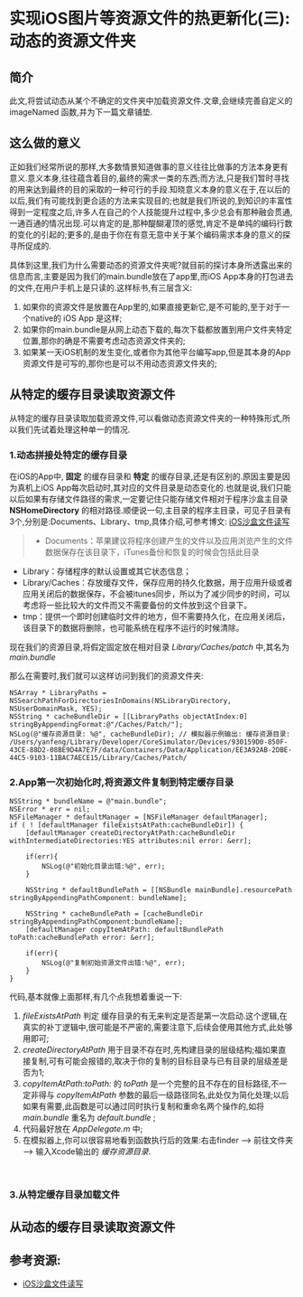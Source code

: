 # 实现iOS图片等资源文件的热更新化(三):动态的资源文件夹

## 简介

此文,将尝试动态从某个不确定的文件夹中加载资源文件.文章,会继续完善自定义的 imageNamed 函数,并为下一篇文章铺垫.

## 这么做的意义

正如我们经常所说的那样,大多数情景知道做事的意义往往比做事的方法本身更有意义.意义本身,往往蕴含着目的,最终的需求一类的东西;而方法,只是我们暂时寻找的用来达到最终的目的采取的一种可行的手段.知晓意义本身的意义在于,在以后的以后,我们有可能找到更合适的方法来实现目的;也就是我们所说的,到知识的丰富性得到一定程度之后,许多人在自己的个人技能提升过程中,多少总会有那种融会贯通,一通百通的情况出现.可以肯定的是,那种醍醐灌顶的感觉,肯定不是单纯的编码行数的变化的引起的;更多的,是由于你在有意无意中关于某个编码需求本身的意义的探寻所促成的.

具体到这里,我们为什么需要动态的资源文件夹呢?就目前的探讨本身所透露出来的信息而言,主要是因为我们的main.bundle放在了app里,而iOS App本身的打包进去的文件,在用户手机上是只读的.这样标书,有三层含义:

1. 如果你的资源文件是放置在App里的,如果直接更新它,是不可能的,至于对于一个native的 iOS App 是这样;
2. 如果你的main.bundle是从网上动态下载的,每次下载都放置到用户文件夹特定位置,那你的确是不需要考虑动态资源文件夹的;
3. 如果某一天iOS机制的发生变化,或者你为其他平台编写app,但是其本身的App资源文件是可写的,那你也是可以不用动态资源文件夹的;

## 从特定的缓存目录读取资源文件

从特定的缓存目录读取加载资源文件,可以看做动态资源文件夹的一种特殊形式,所以我们先试着处理这种单一的情况.

### 1.动态拼接处特定的缓存目录

在iOS的App中, **固定** 的缓存目录和 **特定** 的缓存目录,还是有区别的.原因主要是因为真机上iOS App每次启动时,其对应的文件目录是动态变化的.也就是说,我们只能以后如果有存储文件路径的需求,一定要记住只能存储文件相对于程序沙盒主目录 **NSHomeDirectory** 的相对路径.顺便说一句,主目录的程序主目录，可见子目录有3个,分别是:Documents、Library、tmp,具体介绍,可参考博文: [ iOS沙盒文件读写](http://blog.csdn.net/yangbingbinga/article/details/46406053)

>* Documents：苹果建议将程序创建产生的文件以及应用浏览产生的文件数据保存在该目录下，iTunes备份和恢复的时候会包括此目录  
* Library：存储程序的默认设置或其它状态信息；  
* Library/Caches：存放缓存文件，保存应用的持久化数据，用于应用升级或者应用关闭后的数据保存，不会被itunes同步，所以为了减少同步的时间，可以考虑将一些比较大的文件而又不需要备份的文件放到这个目录下。  
* tmp：提供一个即时创建临时文件的地方，但不需要持久化，在应用关闭后，该目录下的数据将删除，也可能系统在程序不运行的时候清除。

现在我们的资源目录,将假定固定放在相对目录 *Library/Caches/patch* 中,其名为 *main.bundle*

那么在需要时,我们就可以这样访问到我们的资源文件夹:

```objc
NSArray * LibraryPaths = NSSearchPathForDirectoriesInDomains(NSLibraryDirectory, NSUserDomainMask, YES);
NSString * cacheBundleDir = [[LibraryPaths objectAtIndex:0] stringByAppendingFormat:@"/Caches/Patch/"];
NSLog(@"缓存资源目录: %@", cacheBundleDir); // 模拟器示例输出: 缓存资源目录: /Users/yanfeng/Library/Developer/CoreSimulator/Devices/930159D0-850F-43CE-88D2-08BE9D4A7E7F/data/Containers/Data/Application/EE3A92AB-2DBE-44C5-9103-11BAC7AECE15/Library/Caches/Patch/
```

### 2.App第一次初始化时,将资源文件复制到特定缓存目录

```objc
NSString * bundleName = @"main.bundle";
NSError * err = nil;
NSFileManager * defaultManager = [NSFileManager defaultManager];
if ( ! [defaultManager fileExistsAtPath:cacheBundleDir]) {
    [defaultManager createDirectoryAtPath:cacheBundleDir withIntermediateDirectories:YES attributes:nil error: &err];

    if(err){
        NSLog(@"初始化目录出错:%@", err);
    }

    NSString * defaultBundlePath = [[NSBundle mainBundle].resourcePath stringByAppendingPathComponent: bundleName];

    NSString * cacheBundlePath = [cacheBundleDir stringByAppendingPathComponent:bundleName];
    [defaultManager copyItemAtPath: defaultBundlePath toPath:cacheBundlePath error: &err];

    if(err){
        NSLog(@"复制初始资源文件出错:%@", err);
    }
}
```

代码,基本就像上面那样,有几个点我想着重说一下:

1. *fileExistsAtPath* 判定 缓存目录的有无来判定是否是第一次启动.这个逻辑,在真实的补丁逻辑中,很可能是不严密的,需要注意下,后续会使用其他方式,此处够用即可;
2. *createDirectoryAtPath* 用于目录不存在时,先构建目录的层级结构;福如果直接复制,可有可能会报错的,取决于你的复制的目标目录与已有目录的层级差是否为1;
3. *copyItemAtPath:toPath:* 的 *toPath* 是一个完整的且不存在的目标路径,不一定非得与 *copyItemAtPath* 参数的最后一级路径同名,此处仅为简化处理;以后如果有需要,此函数是可以通过同时执行复制和重命名两个操作的,如将 *main.bundle* 重名为 *default.bundle* ;
4. 代码最好放在 *AppDelegate.m* 中;
5. 在模拟器上,你可以很容易地看到函数执行后的效果:右击finder --> 前往文件夹 --> 输入Xcode输出的 *缓存资源目录*.

![]()
![]()


### 3.从特定缓存目录加载文件

## 从动态的缓存目录读取资源文件

## 参考资源:

* [ iOS沙盒文件读写](http://blog.csdn.net/yangbingbinga/article/details/46406053)
